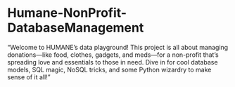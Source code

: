 # Humane-NonProfit-DatabaseManagement
“Welcome to HUMANE’s data playground! This project is all about managing donations—like food, clothes, gadgets, and meds—for a non-profit that’s spreading love and essentials to those in need. Dive in for cool database models, SQL magic, NoSQL tricks, and some Python wizardry to make sense of it all!”
